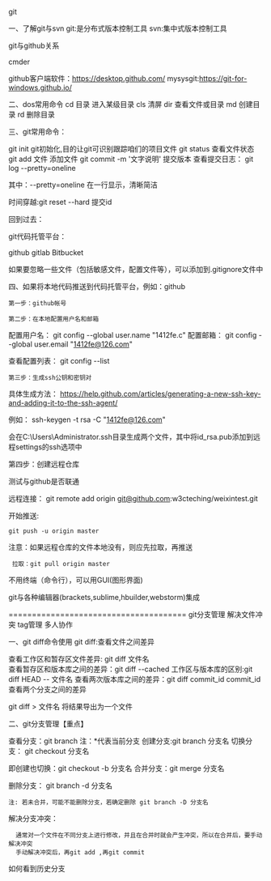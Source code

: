 
git
 
一、了解git与svn
 git:是分布式版本控制工具
 svn:集中式版本控制工具 


git与github关系




cmder

github客户端软件：https://desktop.github.com/
mysysgit:https://git-for-windows.github.io/

二、dos常用命令
cd 目录  进入某级目录
cls 清屏
dir 查看文件或目录
md 创建目录
rd 删除目录

三、git常用命令： 
  

  git init   git初始化,目的让git可识别跟踪咱们的项目文件
  git status  查看文件状态
  git add 文件  添加文件
  git commit  -m '文字说明' 提交版本
  查看提交日志： git log --pretty=oneline

   其中：--pretty=oneline 在一行显示，清晰简洁

  时间穿越:git reset --hard 提交id

   回到过去：


git代码托管平台：

  github
  gitlab
  Bitbucket


  如果要忽略一些文件（包括敏感文件，配置文件等），可以添加到.gitignore文件中

四、如果将本地代码推送到代码托管平台，例如：github


    第一步：github帐号

    第二步：在本地配置用户名和邮箱

配置用户名：
git config --global user.name "1412fe.c"
配置邮箱：
git config --global user.email "1412fe@126.com"

查看配置列表：
git config --list

    第三步：生成ssh公钥和密钥对



具体生成方法： 
https://help.github.com/articles/generating-a-new-ssh-key-and-adding-it-to-the-ssh-agent/


例如： ssh-keygen -t rsa  -C "1412fe@126.com"

会在C:\Users\Administrator\.ssh目录生成两个文件，其中将id_rsa.pub添加到远程settings的ssh选项中

  第四步：创建远程仓库

  测试与github是否联通

  远程连接：
     git remote add origin git@github.com:w3cteching/weixintest.git

   开始推送:

    git push -u origin master

   注意：如果远程仓库的文件本地没有，则应先拉取，再推送

     拉取：git pull origin master


   不用终端（命令行），可以用GUI(图形界面)

   git与各种编辑器(brackets,sublime,hbuilder,webstorm)集成
   
======================================
  git分支管理
  解决文件冲突
  tag管理
  多人协作
  
 一、git diff命令使用 
  git diff:查看文件之间差异
   
  查看工作区和暂存区文件差异: git diff 文件名  
  查看暂存区和版本库之间的差异：git diff --cached
  工作区与版本库的区别:git diff HEAD -- 文件名
  查看两次版本库之间的差异：git diff commit_id commit_id
  查看两个分支之间的差异
   
   
   git diff > 文件名  将结果导出为一个文件
   
   
 二、git分支管理【重点】
 
   查看分支：git branch  注：*代表当前分支
   创建分支:git branch  分支名
   切换分支： git checkout 分支名
   
   即创建也切换：git checkout -b 分支名
   合并分支：git merge 分支名
   
   删除分支： git branch -d 分支名
   
    注: 若未合并，可能不能删除分支，若确定删除 git branch -D 分支名

   解决分支冲突： 
   
      通常对一个文件在不同分支上进行修改，并且在合并时就会产生冲突，所以在合并后，要手动解决冲突
	  手动解决冲突后，再git add ,再git commit
	  
   
   如何看到历史分支
 
   
   
   

  

    
 







